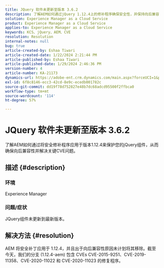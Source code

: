 ```yaml
---
title: JQuery 软件未更新至版本 3.6.2
description: 了解AEM如何通过jQuery 1.12.4上的修补程序确保安全性，并保持向后兼容性。
solution: Experience Manager as a Cloud Service
product: Experience Manager as a Cloud Service
applies-to: Experience Manager as a Cloud Service
keywords: KCS、jQuery、AEM、CVE
resolution: Resolution
internal-notes: null
bug: true
article-created-by: Eshaa Tiwari
article-created-date: 1/22/2024 2:21:44 PM
article-published-by: Eshaa Tiwari
article-published-date: 1/29/2024 2:46:36 PM
version-number: 4
article-number: KA-21173
dynamics-url: https://adobe-ent.crm.dynamics.com/main.aspx?forceUCI=1&pagetype=entityrecord&etn=knowledgearticle&id=aa4f3d8c-31b9-ee11-a569-6045bd006b3d
exl-id: 6f8c8146-ecc3-42cd-8e9c-ecedb001782c
source-git-commit: dd19f78d752827e48b7dc68adcd95500f2ffbca0
workflow-type: tm+mt
source-wordcount: '114'
ht-degree: 57%

---
```


# JQuery 软件未更新至版本 3.6.2


了解AEM如何通过将安全修补程序应用于版本1.12.4来保护您的jQuery组件，从而确保向后兼容性并解决关键CVE问题。

## 描述 {#description}


### <b>环境</b>

Experience Manager

### <b>问题/症状</b>

JQuery组件未更新到最新版本。


## 解决方法 {#resolution}


AEM 将安全补丁应用于 1.12.4，并且出于向后兼容性原因未计划将其移除。截至今天，我们的分支 (1.12.4-aem) 包含 CVEs CVE-2015-9251、CVE-2019-11358、CVE-2020-11022 和 CVE-2020-11023 的修复程序。
